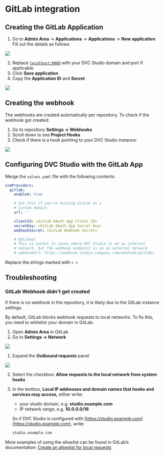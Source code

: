 # GitLab integration

## Creating the GitLab Application

1. Go to **Admin Area** -> **Applications** -> **Applications** -> **New**
   **application** Fill out the details as follows

![](/img/studio-selfhosted-gitlab-1.png)

2. Replace [`localhost:8080`](http://localhost:8080) with your DVC Studio domain
   and port if applicable.
3. Click **Save application**
4. Copy the **Application ID** and **Secret**

![](/img/studio-selfhosted-gitlab-2.png)

## Creating the webhook

The webhooks are created automatically per repository. To check if the webhook
got created:

1. Go to repository **Settings -> Webhooks**
2. Scroll down to see **Project Hooks**
3. Check if there is a hook pointing to your DVC Studio instance:

![](/img/studio-selfhosted-gitlab-3.png)

## Configuring DVC Studio with the GitLab App

Merge the `values.yaml` file with the following contents:

```yaml
scmProviders:
  gitlab:
    enabled: true

    # Set this if you're hosting GitLab on a
    # custom domain
    url: ''

    clientId: <GitLab OAuth App Client ID>
    secretKey: <GitLab OAuth App Secret Key>
    webhookSecret: <GitLab Webhook Secret>

    # Optional
    # This is useful in cases where DVC Studio is on an internal
    # network, but the webhook endpoint is on an external network
    # webhookUrl: https://webhook.studio.company.com/webhook/gitlab/
```

<admon type="info">

Replace the strings marked with `< >`

</admon>

## Troubleshooting

### GitLab Webhook didn’t get created

If there is no webhook in the repository, it is likely due to the GitLab
instance settings.

By default, GitLab blocks webhook requests to local networks. To fix this, you
need to whitelist your domain in GitLab:

1. Open **Admin Area** in GitLab
2. Go to **Settings -> Network**

![](/img/studio-selfhosted-gitlab-4.png)

1. Expand the **Outbound requests** panel

![](/img/studio-selfhosted-gitlab-5.png)

2. Select the checkbox: **Allow requests to the local network from system
   hooks**
3. In the textbox, **Local IP addresses and domain names that hooks and services
   may access,** either write:

   - your studio domain, e.g. **studio.example.com**
   - IP network range, e.g. **10.0.0.0/16**

   So if DVC Studio is configured with
   [https://studio.example.com](https://studio.example.com), write:

   ```bash
   studio.example.com
   ```

More examples of using the allowlist can be found in GitLab’s documentation:
[Create an allowlist for local requests](https://docs.gitlab.com/ee/security/webhooks.html#create-an-allowlist-for-local-requests)
